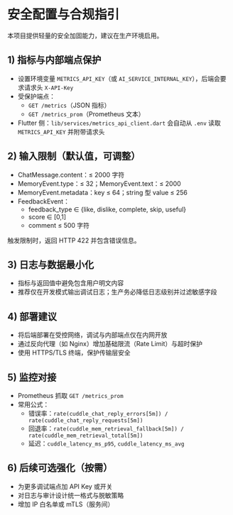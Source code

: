 # 安全配置与合规指引

本项目提供轻量的安全加固能力，建议在生产环境启用。

## 1) 指标与内部端点保护
- 设置环境变量 `METRICS_API_KEY`（或 `AI_SERVICE_INTERNAL_KEY`），后端会要求请求头 `X-API-Key`
- 受保护端点：
  - `GET /metrics`（JSON 指标）
  - `GET /metrics_prom`（Prometheus 文本）
- Flutter 侧：`lib/services/metrics_api_client.dart` 会自动从 `.env` 读取 `METRICS_API_KEY` 并附带请求头

## 2) 输入限制（默认值，可调整）
- ChatMessage.content：≤ 2000 字符
- MemoryEvent.type：≤ 32；MemoryEvent.text：≤ 2000
- MemoryEvent.metadata：key ≤ 64；string 型 value ≤ 256
- FeedbackEvent：
  - feedback_type ∈ {like, dislike, complete, skip, useful}
  - score ∈ [0,1]
  - comment ≤ 500 字符

触发限制时，返回 HTTP 422 并包含错误信息。

## 3) 日志与数据最小化
- 指标与返回值中避免包含用户明文内容
- 推荐仅在开发模式输出调试日志；生产务必降低日志级别并过滤敏感字段

## 4) 部署建议
- 将后端部署在受控网络，调试与内部端点仅在内网开放
- 通过反向代理（如 Nginx）增加基础限流（Rate Limit）与超时保护
- 使用 HTTPS/TLS 终端，保护传输层安全

## 5) 监控对接
- Prometheus 抓取 `GET /metrics_prom`
- 常用公式：
  - 错误率：`rate(cuddle_chat_reply_errors[5m]) / rate(cuddle_chat_reply_requests[5m])`
  - 回退率：`rate(cuddle_mem_retrieval_fallback[5m]) / rate(cuddle_mem_retrieval_total[5m])`
  - 延迟：`cuddle_latency_ms_p95`, `cuddle_latency_ms_avg`

## 6) 后续可选强化（按需）
- 为更多调试端点加 API Key 或开关
- 对日志与审计设计统一格式与脱敏策略
- 增加 IP 白名单或 mTLS（服务间）

